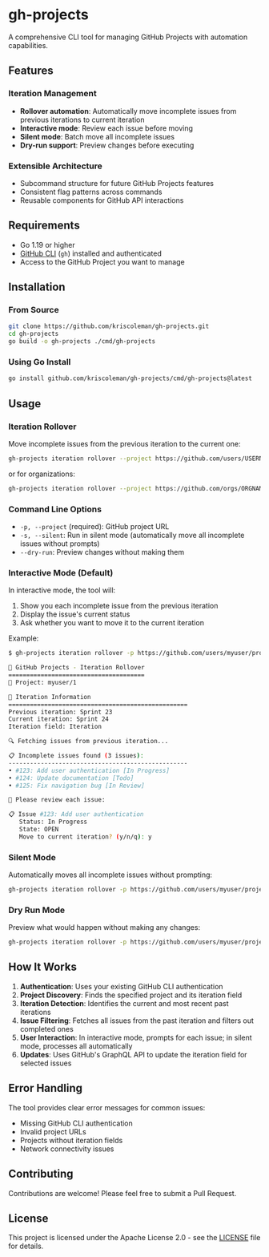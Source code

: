 # gh-projects

A comprehensive CLI tool for managing GitHub Projects with automation capabilities.

## Features

### Iteration Management
- **Rollover automation**: Automatically move incomplete issues from previous iterations to current iteration
- **Interactive mode**: Review each issue before moving
- **Silent mode**: Batch move all incomplete issues
- **Dry-run support**: Preview changes before executing

### Extensible Architecture
- Subcommand structure for future GitHub Projects features
- Consistent flag patterns across commands
- Reusable components for GitHub API interactions

## Requirements

- Go 1.19 or higher
- [GitHub CLI](https://cli.github.com/) (`gh`) installed and authenticated
- Access to the GitHub Project you want to manage

## Installation

### From Source

```bash
git clone https://github.com/kriscoleman/gh-projects.git
cd gh-projects
go build -o gh-projects ./cmd/gh-projects
```

### Using Go Install

```bash
go install github.com/kriscoleman/gh-projects/cmd/gh-projects@latest
```

## Usage

### Iteration Rollover

Move incomplete issues from the previous iteration to the current one:

```bash
gh-projects iteration rollover --project https://github.com/users/USERNAME/projects/NUMBER
```

or for organizations:

```bash
gh-projects iteration rollover --project https://github.com/orgs/ORGNAME/projects/NUMBER
```

### Command Line Options

- `-p, --project` (required): GitHub project URL
- `-s, --silent`: Run in silent mode (automatically move all incomplete issues without prompts)
- `--dry-run`: Preview changes without making them

### Interactive Mode (Default)

In interactive mode, the tool will:
1. Show you each incomplete issue from the previous iteration
2. Display the issue's current status
3. Ask whether you want to move it to the current iteration

Example:
```bash
$ gh-projects iteration rollover -p https://github.com/users/myuser/projects/1

🚀 GitHub Projects - Iteration Rollover
======================================
📂 Project: myuser/1

🔄 Iteration Information
==================================================
Previous iteration: Sprint 23
Current iteration: Sprint 24
Iteration field: Iteration

🔍 Fetching issues from previous iteration...

📋 Incomplete issues found (3 issues):
--------------------------------------------------
• #123: Add user authentication [In Progress]
• #124: Update documentation [Todo]
• #125: Fix navigation bug [In Review]

🤔 Please review each issue:

📋 Issue #123: Add user authentication
   Status: In Progress
   State: OPEN
   Move to current iteration? (y/n/q): y
```

### Silent Mode

Automatically moves all incomplete issues without prompting:

```bash
gh-projects iteration rollover -p https://github.com/users/myuser/projects/1 --silent
```

### Dry Run Mode

Preview what would happen without making any changes:

```bash
gh-projects iteration rollover -p https://github.com/users/myuser/projects/1 --dry-run
```

## How It Works

1. **Authentication**: Uses your existing GitHub CLI authentication
2. **Project Discovery**: Finds the specified project and its iteration field
3. **Iteration Detection**: Identifies the current and most recent past iterations
4. **Issue Filtering**: Fetches all issues from the past iteration and filters out completed ones
5. **User Interaction**: In interactive mode, prompts for each issue; in silent mode, processes all automatically
6. **Updates**: Uses GitHub's GraphQL API to update the iteration field for selected issues

## Error Handling

The tool provides clear error messages for common issues:
- Missing GitHub CLI authentication
- Invalid project URLs
- Projects without iteration fields
- Network connectivity issues

## Contributing

Contributions are welcome! Please feel free to submit a Pull Request.

## License

This project is licensed under the Apache License 2.0 - see the [LICENSE](LICENSE) file for details.
